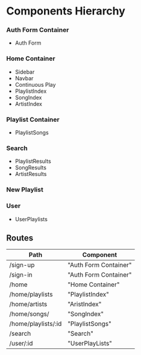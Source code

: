 # Components Hierarchy

### Auth Form Container
* Auth Form

### Home Container
* Sidebar
* Navbar
* Continuous Play
* PlaylistIndex
* SongIndex
* ArtistIndex

### Playlist Container
* PlaylistSongs

### Search
* PlaylistResults
* SongResults
* ArtistResults

### New Playlist

### User
* UserPlaylists


## Routes

Path | Component
-----|----------
/sign-up | "Auth Form Container"
/sign-in | "Auth Form Container"
/home | "Home Container"
/home/playlists | "PlaylistIndex"
/home/artists | "AristIndex"
/home/songs/ | "SongIndex"
/home/playlists/:id | "PlaylistSongs"
/search | "Search"
/user/:id | "UserPlayLists"
